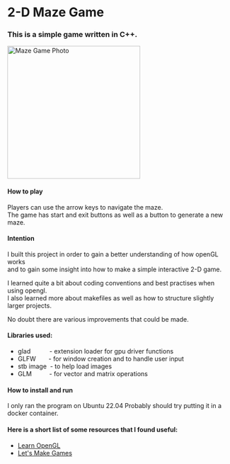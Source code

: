 
# 2-D Maze Game

### This is a simple game written in C++.  

<img src="https://github.com/michael-k-burley/maze_game/assets/71338143/6147875f-395d-4f6e-9e96-8077f5091e73" alt="Maze Game Photo" width="300px" title="A random generated maze">

#### How to play
Players can use the arrow keys to navigate the maze.  
The game has start and exit buttons as well as a button to generate a new maze. 

#### Intention
I built this project in order to gain a better understanding of how openGL works  
and to gain some insight into how to make a simple interactive 2-D game.

I learned quite a bit about coding conventions and best practises when using opengl.  
I also learned more about makefiles as well as how to structure slightly larger projects.   

No doubt there are various improvements that could be made.

#### Libraries used:
+ glad &emsp;&emsp;&ensp; - extension loader for gpu driver functions
+ GLFW &emsp;&ensp; - for window creation and to handle user input
+ stb image &nbsp;- to help load images
+ GLM &emsp;&emsp;&nbsp; - for vector and matrix operations

#### How to install and run
I only ran the program on Ubuntu 22.04
Probably should try putting it in a docker container.

#### Here is a short list of some resources that I found useful:

+ [Learn OpenGL](https://learnopengl.com/)
+ [Let's Make Games](https://www.youtube.com/watch?v=QQzAHcojEKg&list=PLhfAbcv9cehhkG7ZQK0nfIGJC_C-wSLrx)
